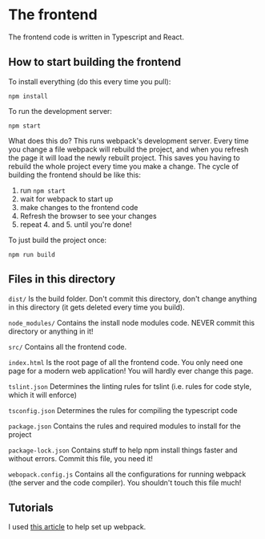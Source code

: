 # The frontend

The frontend code is written in Typescript and React.

## How to start building the frontend

To install everything (do this every time you pull):
```
npm install
```

To run the development server:
```
npm start
```
What does this do? This runs webpack's development server. Every time you change a file webpack will rebuild the project, and when you refresh the page it will load the newly rebuilt project. This saves you having to rebuild the whole project every time you make a change. The cycle of building the frontend should be like this:
1. run `npm start`
2. wait for webpack to start up
3. make changes to the frontend code
4. Refresh the browser to see your changes
5. repeat 4. and 5. until you're done!

To just build the project once:
```
npm run build
```

## Files in this directory

`dist/` Is the build folder. Don't commit this directory, don't change anything in this directory (it gets deleted every time you build).

`node_modules/` Contains the install node modules code. NEVER commit this directory or anything in it!

`src/` Contains all the frontend code.

`index.html` Is the root page of all the frontend code. You only need one page for a modern web application! You will hardly ever change this page.

`tslint.json` Determines the linting rules for tslint (i.e. rules for code style, which it will enforce)

`tsconfig.json` Determines the rules for compiling the typescript code

`package.json` Contains the rules and required modules to install for the project

`package-lock.json` Contains stuff to help npm install things faster and without errors. Commit this file, you need it!

`webopack.config.js` Contains all the configurations for running webpack (the server and the code compiler). You shouldn't touch this file much!

## Tutorials

I used [this article](https://www.typescriptlang.org/docs/handbook/react-&-webpack.html) to help set up webpack.